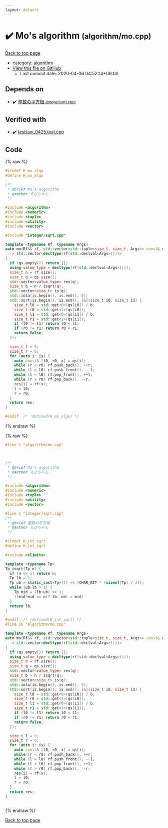 ```yaml
---
layout: default
---
```


<!-- mathjax config similar to math.stackexchange -->
<script type="text/javascript" async
  src="https://cdnjs.cloudflare.com/ajax/libs/mathjax/2.7.5/MathJax.js?config=TeX-MML-AM_CHTML">
</script>
<script type="text/x-mathjax-config">
  MathJax.Hub.Config({
    TeX: { equationNumbers: { autoNumber: "AMS" }},
    tex2jax: {
      inlineMath: [ ['$','$'] ],
      processEscapes: true
    },
    "HTML-CSS": { matchFontHeight: false },
    displayAlign: "left",
    displayIndent: "2em"
  });
</script>

<script type="text/javascript" src="https://cdnjs.cloudflare.com/ajax/libs/jquery/3.4.1/jquery.min.js"></script>
<script src="https://cdn.jsdelivr.net/npm/jquery-balloon-js@1.1.2/jquery.balloon.min.js" integrity="sha256-ZEYs9VrgAeNuPvs15E39OsyOJaIkXEEt10fzxJ20+2I=" crossorigin="anonymous"></script>
<script type="text/javascript" src="../../assets/js/copy-button.js"></script>
<link rel="stylesheet" href="../../assets/css/copy-button.css" />


# :heavy_check_mark: Mo's algorithm <small>(algorithm/mo.cpp)</small>

<a href="../../index.html">Back to top page</a>

* category: <a href="../../index.html#ed469618898d75b149e5c7c4b6a1c415">algorithm</a>
* <a href="{{ site.github.repository_url }}/blob/master/algorithm/mo.cpp">View this file on GitHub</a>
    - Last commit date: 2020-04-06 04:52:14+09:00




## Depends on

* :heavy_check_mark: <a href="../integer/sqrt.cpp.html">整数の平方根 <small>(integer/sqrt.cpp)</small></a>


## Verified with

* :heavy_check_mark: <a href="../../verify/test/aoj_0425.test.cpp.html">test/aoj_0425.test.cpp</a>


## Code

<a id="unbundled"></a>
{% raw %}
```cpp
#ifndef H_mo_algo
#define H_mo_algo

/**
 * @brief Mo's algorithm
 * @author えびちゃん
 */

#include <algorithm>
#include <numeric>
#include <tuple>
#include <utility>
#include <vector>

#include "integer/sqrt.cpp"

template <typename Rf, typename Args>
auto mo(Rf&& rf, std::vector<std::tuple<size_t, size_t, Args>> const& qs)
  -> std::vector<decltype(rf(std::declval<Args>()))>
{
  if (qs.empty()) return {};
  using value_type = decltype(rf(std::declval<Args>()));
  size_t n = rf.size();
  size_t q = qs.size();
  std::vector<value_type> res(q);
  size_t b = n / isqrt(q);
  std::vector<size_t> is(q);
  std::iota(is.begin(), is.end(), 0);
  std::sort(is.begin(), is.end(), [&](size_t i0, size_t i1) {
    size_t l0 = std::get<0>(qs[i0]) / b;
    size_t r0 = std::get<1>(qs[i0]);
    size_t l1 = std::get<0>(qs[i1]) / b;
    size_t r1 = std::get<1>(qs[i1]);
    if (l0 != l1) return l0 < l1;
    if (r0 != r1) return r0 < r1;
    return false;
  });

  size_t l = 0;
  size_t r = 0;
  for (auto i: is) {
    auto const& [l0, r0, x] = qs[i];
    while (r < r0) rf.push_back(), ++r;
    while (l > l0) rf.push_front(), --l;
    while (l < l0) rf.pop_front(), ++l;
    while (r > r0) rf.pop_back(), --r;
    res[i] = rf(x);
    l = l0;
    r = r0;
  }
  return res;
}

#endif  /* !defined(H_mo_algo) */

```
{% endraw %}

<a id="bundled"></a>
{% raw %}
```cpp
#line 1 "algorithm/mo.cpp"



/**
 * @brief Mo's algorithm
 * @author えびちゃん
 */

#include <algorithm>
#include <numeric>
#include <tuple>
#include <utility>
#include <vector>

#line 1 "integer/sqrt.cpp"
/**
 * @brief 整数の平方根
 * @author えびちゃん
 */

#ifndef H_int_sqrt
#define H_int_sqrt

#include <climits>

template <typename Tp>
Tp isqrt(Tp n) {
  if (n <= 1) return n;
  Tp lb = 1;
  Tp ub = static_cast<Tp>(1) << (CHAR_BIT * (sizeof(Tp) / 2));
  while (ub-lb > 1) {
    Tp mid = (lb+ub) >> 1;
    ((mid*mid <= n)? lb: ub) = mid;
  }
  return lb;
}

#endif  /* !defined(H_int_sqrt) */
#line 16 "algorithm/mo.cpp"

template <typename Rf, typename Args>
auto mo(Rf&& rf, std::vector<std::tuple<size_t, size_t, Args>> const& qs)
  -> std::vector<decltype(rf(std::declval<Args>()))>
{
  if (qs.empty()) return {};
  using value_type = decltype(rf(std::declval<Args>()));
  size_t n = rf.size();
  size_t q = qs.size();
  std::vector<value_type> res(q);
  size_t b = n / isqrt(q);
  std::vector<size_t> is(q);
  std::iota(is.begin(), is.end(), 0);
  std::sort(is.begin(), is.end(), [&](size_t i0, size_t i1) {
    size_t l0 = std::get<0>(qs[i0]) / b;
    size_t r0 = std::get<1>(qs[i0]);
    size_t l1 = std::get<0>(qs[i1]) / b;
    size_t r1 = std::get<1>(qs[i1]);
    if (l0 != l1) return l0 < l1;
    if (r0 != r1) return r0 < r1;
    return false;
  });

  size_t l = 0;
  size_t r = 0;
  for (auto i: is) {
    auto const& [l0, r0, x] = qs[i];
    while (r < r0) rf.push_back(), ++r;
    while (l > l0) rf.push_front(), --l;
    while (l < l0) rf.pop_front(), ++l;
    while (r > r0) rf.pop_back(), --r;
    res[i] = rf(x);
    l = l0;
    r = r0;
  }
  return res;
}



```
{% endraw %}

<a href="../../index.html">Back to top page</a>

